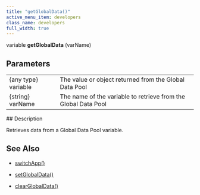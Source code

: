 ```yaml
---
title: "getGlobalData()"
active_menu_item: developers
class_name: developers
full_width: true
---
```



variable **getGlobalData** (varName)

## Parameters

<table>
<tr>
<td width="134">
{any type} variable

</td>
<td width="20">
</td>
<td width="750">
The value or object returned from the Global Data Pool

</td>
</tr>
<tr>
<td width="134">
{string} varName

</td>
<td width="20">
</td>
<td width="750">
The name of the variable to retrieve from the Global Data Pool

</td>
</tr>
</table>
## Description

Retrieves data from a Global Data Pool variable.

## See Also

 - [switchApp()](/developers/user-guide/scripting-apis/client-api/app-functions/switchapp)

 - [setGlobalData()](/developers/user-guide/scripting-apis/client-api/global-data-pool-functions/setglobaldata)

 - [clearGlobalData()](/developers/user-guide/scripting-apis/client-api/global-data-pool-functions/clearglobaldata)

